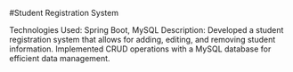 #Student Registration System

Technologies Used: Spring Boot, MySQL
Description: Developed a student registration system that allows for adding, editing, and removing student information. Implemented CRUD operations with a MySQL database for efficient data management.
